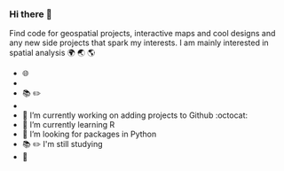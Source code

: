 ### Hi there 👋

Find code for geospatial projects, interactive maps and cool designs and any new side projects that spark my interests. I am mainly interested in spatial analysis :earth_africa: :earth_asia: :earth_americas:
- :globe_with_meridians:
-  
- :books: :pencil2:
- 
- 🔭 I’m currently working on adding projects to Github :octocat:
- 🌱 I’m currently learning R 
- 🤔 I’m looking for packages in Python
- :books: :pencil2: I'm still studying
- :round_pushpin:



<!--
**sahoyosso/sahoyosso** is a ✨ _special_ ✨ repository because its `README.md` (this file) appears on your GitHub profile.

Solarized dark             |  Solarized Ocean
:-------------------------:|:-------------------------:
![](https://...Dark.png)  |  ![](https://...Ocean.png)

Here are some ideas to get you started:

- 🔭 I’m currently working on ...
- 🌱 I’m currently learning :octocat:
- 👯 I’m looking to collaborate on ...
- 🤔 I’m looking for help with ...
- 💬 Ask me about ...
- 📫 How to reach me: ...
- 😄 Pronouns: ...
- ⚡ Fun fact: ...
-->
